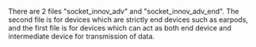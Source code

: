 There are 2 files "socket_innov_adv" and "socket_innov_adv_end". The second file is for devices which are strictly end devices such as earpods, and the first file is for devices which can act as both end device and intermediate device for transmission of data.
